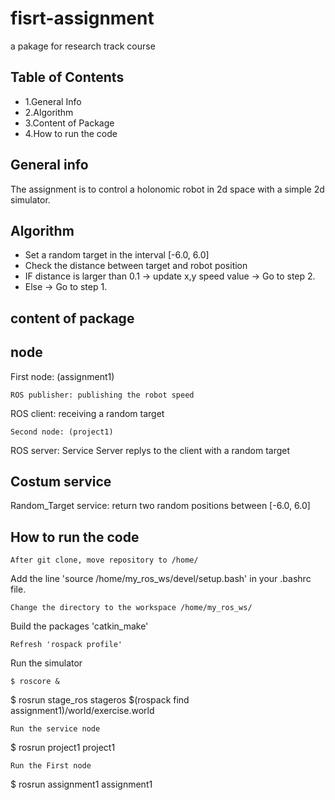 # fisrt-assignment
a pakage for research track course
## Table of Contents
- 1.General Info 
- 2.Algorithm
- 3.Content of Package 
- 4.How to run the code
## General info
The assignment is to control a holonomic robot in 2d space with a simple 2d simulator.
## Algorithm
-  Set a random target in the interval [-6.0, 6.0]
-  Check the distance between target and robot position
-  IF distance is larger than 0.1 -> update x,y speed value -> Go to step 2.
-  Else -> Go to step 1.
## content of package
## node
First node: (assignment1)
```
ROS publisher: publishing the robot speed
```
ROS client: receiving a random target
```
Second node: (project1)
```
ROS server: Service Server replys to the client with a random target
## Costum service
Random_Target service: return two random positions between [-6.0, 6.0]
## How to run the code
```
After git clone, move repository to /home/
```
Add the line 'source /home/my_ros_ws/devel/setup.bash' in your .bashrc file.
```
Change the directory to the workspace /home/my_ros_ws/
```
Build the packages 'catkin_make'
```
Refresh 'rospack profile'
```
Run the simulator
```
$ roscore &
```
$ rosrun stage_ros stageros $(rospack find assignment1)/world/exercise.world
```
Run the service node
```
$ rosrun project1 project1
```
Run the First node
```
$ rosrun assignment1 assignment1
